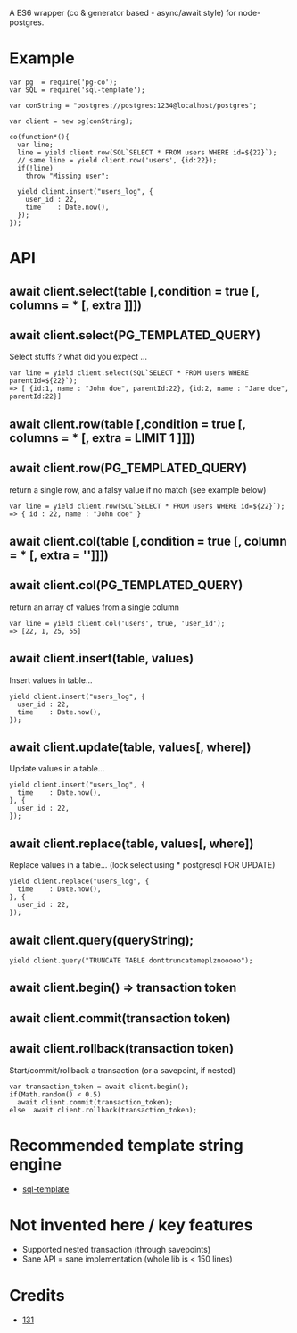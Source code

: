A ES6 wrapper (co & generator based - async/await style) for node-postgres.


# Example
```
var pg  = require('pg-co');
var SQL = require('sql-template');

var conString = "postgres://postgres:1234@localhost/postgres";

var client = new pg(conString);

co(function*(){
  var line;
  line = yield client.row(SQL`SELECT * FROM users WHERE id=${22}`);
  // same line = yield client.row('users', {id:22});
  if(!line)
    throw "Missing user";

  yield client.insert("users_log", {
    user_id : 22,
    time    : Date.now(),
  });
});
```

# API

## await client.select(table [,condition = true [, columns = * [, extra ]]])
## await client.select(PG_TEMPLATED_QUERY)
  Select stuffs ? what did you expect ...

```
var line = yield client.select(SQL`SELECT * FROM users WHERE parentId=${22}`);
=> [ {id:1, name : "John doe", parentId:22}, {id:2, name : "Jane doe", parentId:22}]
```



## await client.row(table [,condition = true [, columns = * [, extra = LIMIT 1 ]]])
## await client.row(PG_TEMPLATED_QUERY)
  return a single row, and a falsy value if no match (see example below)

```
var line = yield client.row(SQL`SELECT * FROM users WHERE id=${22}`);
=> { id : 22, name : "John doe" }
```


## await client.col(table [,condition = true [, column = * [, extra = '']]])
## await client.col(PG_TEMPLATED_QUERY)
  return an array of values from a single column

```
var line = yield client.col('users', true, 'user_id');
=> [22, 1, 25, 55]
```


## await client.insert(table, values)
Insert values in table...

```
yield client.insert("users_log", {
  user_id : 22,
  time    : Date.now(),
});
```


## await client.update(table, values[, where])
Update values in a table...

```
yield client.insert("users_log", {
  time    : Date.now(),
}, {
  user_id : 22,
});
```


## await client.replace(table, values[, where])
Replace values in a table... (lock select using * postgresql FOR UPDATE)

```
yield client.replace("users_log", {
  time    : Date.now(),
}, {
  user_id : 22,
});
```

## await client.query(queryString);
```
yield client.query("TRUNCATE TABLE donttruncatemeplznooooo");
```



## await client.begin() => transaction token
## await client.commit(transaction token)
## await client.rollback(transaction token)
Start/commit/rollback a transaction (or a savepoint, if nested)

```
var transaction_token = await client.begin();
if(Math.random() < 0.5)
  await client.commit(transaction_token);
else  await client.rollback(transaction_token);
```



# Recommended template string engine
* [sql-template](https://github.com/131/sql-template)

# Not invented here / key features
* Supported nested transaction (through savepoints)
* Sane API = sane implementation (whole lib is < 150 lines)


# Credits
* [131](https://github.com/131)
